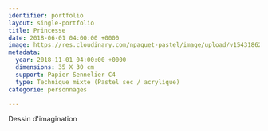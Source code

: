 ```yaml
---
identifier: portfolio
layout: single-portfolio
title: Princesse
date: 2018-06-01 04:00:00 +0000
image: https://res.cloudinary.com/npaquet-pastel/image/upload/v1543186254/22D26E57-BBBF-491F-9A57-488944DD5F8A.jpg
metadata:
  year: 2018-11-01 04:00:00 +0000
  dimensions: 35 X 30 cm
  support: Papier Sennelier C4
  type: Technique mixte (Pastel sec / acrylique)
categorie: personnages

---
```

Dessin d'imagination
